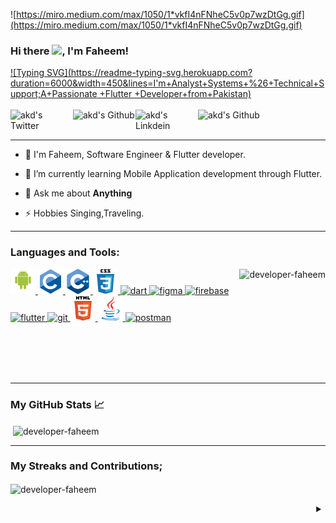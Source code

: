 ![https://miro.medium.com/max/1050/1*vkfI4nFNheC5v0p7wzDtGg.gif](https://miro.medium.com/max/1050/1*vkfI4nFNheC5v0p7wzDtGg.gif)


### Hi there <img src="https://raw.githubusercontent.com/MartinHeinz/MartinHeinz/master/wave.gif" width="30px">, I'm Faheem!

[![Typing SVG](https://readme-typing-svg.herokuapp.com?duration=6000&width=450&lines=I'm+Analyst+Systems+%26+Technical+Support;A+Passionate +Flutter +Developer+from+Pakistan)](https://git.io/typing-svg)
<br><br>
<a href="https://twitter.com/Th3Ces4r">
<img align="left" alt="akd's Twitter" width="100px" src="https://img.shields.io/badge/Twitter-1DA1F2?style=for-the-badge&logo=Twitter&logoColor=white" />
</a>
<a href="https://github.com/Developer-Faheem">
<img align="left" alt="akd's Github" width="100px" src="https://img.shields.io/badge/Github-181717?style=for-the-badge&logo=Github&logoColor=white" />
</a>
<a href="https://www.linkedin.com/in/cyl90/">
<img align="left" alt="akd's Linkdein" width="100px" src="https://img.shields.io/badge/Linkedin-0A66C2?style=for-the-badge&logo=Linkedin&logoColor=white" />
</a>
<a href="mailto:dev.faheemabbas@gmail.com">
<img align="left" alt="akd's Github" width="100px" src="https://img.shields.io/badge/Gmail-D14836?style=for-the-badge&logo=gmail&logoColor=white" />
</a>
<br><br>

---

- 🔷 I'm Faheem, Software Engineer & Flutter developer.

- 🌱 I’m currently learning Mobile Application development through Flutter.

- 💬 Ask me about **Anything**

- ⚡ Hobbies Singing,Traveling.

---

<h3 align="left">Languages and Tools:</h3>

<p><img align="right" src="https://github-readme-stats.vercel.app/api/top-langs?username=developer-faheem&show_icons=true&locale=en&layout=compact" alt="developer-faheem" /></p>
  
<p align="left "> <a href="https://developer.android.com" target="_blank" rel="noreferrer"> <img src="https://raw.githubusercontent.com/devicons/devicon/master/icons/android/android-original-wordmark.svg" alt="android" width="40" height="40"/> </a> <a href="https://www.cprogramming.com/" target="_blank" rel="noreferrer"> <img src="https://raw.githubusercontent.com/devicons/devicon/master/icons/c/c-original.svg" alt="c" width="40" height="40"/> </a> <a href="https://www.w3schools.com/cpp/" target="_blank" rel="noreferrer"> <img src="https://raw.githubusercontent.com/devicons/devicon/master/icons/cplusplus/cplusplus-original.svg" alt="cplusplus" width="40" height="40"/> </a> <a href="https://www.w3schools.com/css/" target="_blank" rel="noreferrer"> <img src="https://raw.githubusercontent.com/devicons/devicon/master/icons/css3/css3-original-wordmark.svg" alt="css3" width="40" height="40"/> </a> <a href="https://dart.dev" target="_blank" rel="noreferrer"> <img src="https://www.vectorlogo.zone/logos/dartlang/dartlang-icon.svg" alt="dart" width="40" height="40"/> </a> <a href="https://www.figma.com/" target="_blank" rel="noreferrer"> <img src="https://www.vectorlogo.zone/logos/figma/figma-icon.svg" alt="figma" width="40" height="40"/> </a> <a href="https://firebase.google.com/" target="_blank" rel="noreferrer"> <img src="https://www.vectorlogo.zone/logos/firebase/firebase-icon.svg" alt="firebase" width="40" height="40"/> </a> <a href="https://flutter.dev" target="_blank" rel="noreferrer"> <img src="https://www.vectorlogo.zone/logos/flutterio/flutterio-icon.svg" alt="flutter" width="40" height="40"/> </a> <a href="https://git-scm.com/" target="_blank" rel="noreferrer"> <img src="https://www.vectorlogo.zone/logos/git-scm/git-scm-icon.svg" alt="git" width="40" height="40"/> </a> <a href="https://www.w3.org/html/" target="_blank" rel="noreferrer"> <img src="https://raw.githubusercontent.com/devicons/devicon/master/icons/html5/html5-original-wordmark.svg" alt="html5" width="40" height="40"/> </a> <a href="https://www.java.com" target="_blank" rel="noreferrer"> <img src="https://raw.githubusercontent.com/devicons/devicon/master/icons/java/java-original.svg" alt="java" width="40" height="40"/> </a> <a href="https://postman.com" target="_blank" rel="noreferrer"> <img src="https://www.vectorlogo.zone/logos/getpostman/getpostman-icon.svg" alt="postman" width="40" height="40"/> </a> </p>


<br/><br/><br/><br/>


---

### My GitHub Stats &#x1f4c8;
<p>&nbsp;<img align="center" src="https://github-readme-stats.vercel.app/api?username=developer-faheem&show_icons=true&locale=en" alt="developer-faheem" /></p>


---

### My Streaks and Contributions;
<p><img align="center" src="https://github-readme-streak-stats.herokuapp.com/?user=developer-faheem&" alt="developer-faheem" /></p>

<details align= "right">
<summary></summary>
 <img src="https://komarev.com/ghpvc/?username=developer-faheem&label=Profile%20views&color=0e75b6&style=flat" alt="developer-faheem" /> 
</a>&ensp;
</details>













